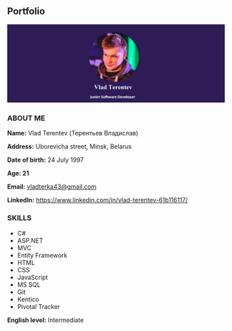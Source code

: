 ## Portfolio

![Image](https://github.com/terka43/Portfolio/blob/master/1.png)

### ABOUT ME

**Name:** Vlad Terentev (Терентьев Владислав)

**Address:** Uborevicha street, Minsk, Belarus

**Date of birth:** 24 July 1997

**Age: 21**

**Email:** vladterka43@gmail.com

**LinkedIn:** https://www.linkedin.com/in/vlad-terentev-61b116117/



### SKILLS     

- C#
- ASP.NET
- MVC
- Entity Framework
- HTML
- CSS
- JavaScript
- MS SQL
- Git
- Kentico
- Pivotal Tracker

**English level:** Intermediate
